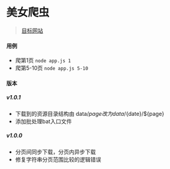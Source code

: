 # 美女爬虫
> [目标网站](http://www.haha.mx/topic/1/new)

#### 用例

- 爬第1页 `node app.js 1`
- 爬第5-10页 `node app.js 5-10`

#### 版本

##### v1.0.1

- 下载到的资源目录结构由 data/${page} 改为 data/${date}/${page}
- 添加批处理bat入口文件

##### v1.0.0

- 分页间同步下载，分页内异步下载
- 修复字符串分页范围比较的逻辑错误